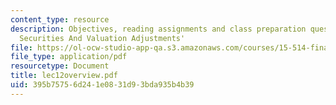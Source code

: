 ```yaml
---
content_type: resource
description: Objectives, reading assignments and class preparation questions on 'Marketable
  Securities And Valuation Adjustments'
file: https://ol-ocw-studio-app-qa.s3.amazonaws.com/courses/15-514-financial-and-managerial-accounting-summer-2003/395b75756d241e0831d93bda935b4b39_lec12overview.pdf
file_type: application/pdf
resourcetype: Document
title: lec12overview.pdf
uid: 395b7575-6d24-1e08-31d9-3bda935b4b39
---
```

